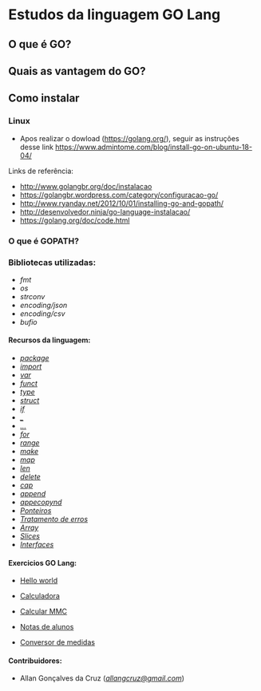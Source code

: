 # Estudos da linguagem GO Lang

## O que é GO?

## Quais as vantagem do GO?

## Como instalar

### Linux

- Apos realizar o dowload (https://golang.org/), seguir as instruções desse link https://www.admintome.com/blog/install-go-on-ubuntu-18-04/

Links de referência:

- http://www.golangbr.org/doc/instalacao
- https://golangbr.wordpress.com/category/configuracao-go/
- http://www.ryanday.net/2012/10/01/installing-go-and-gopath/
- http://desenvolvedor.ninja/go-language-instalacao/
- https://golang.org/doc/code.html

### O que é GOPATH?


### Bibliotecas utilizadas:

+ *fmt*
+ *os*
+ *strconv*
+ *encoding/json*
+ *encoding/csv*
+ *bufio*

#### Recursos da linguagem:

+ [*package*]()
+ [*import*]()
+ [*var*]()
+ [*funct*]()
+ [*type*]()
+ [*struct*]()
+ [*if*]()
+ [*_*]()
+ [*...*]()
+ [*for*]()
+ [*range*]()
+ [*make*]()
+ [*map*]()
+ [*len*]()
+ [*delete*]()
+ [*cap*]()
+ [*append*]()
+ [*appecopynd*]()
+ [*Ponteiros*]()
+ [*Tratamento de erros*]()
+ [*Array*]()
+ [*Slices*]()
+ [*Interfaces*]()

#### Exercicios GO Lang:

* [Hello world](https://github.com/Allangcruz/estudo-go-lang/tree/master/src/github.com/allangcruz/hello-world/)

* [Calculadora](https://github.com/Allangcruz/estudo-go-lang/tree/master/src/github.com/allangcruz/hello-world/)

* [Calcular MMC](https://github.com/Allangcruz/estudo-go-lang/tree/master/src/github.com/allangcruz/hello-world/)

* [Notas de alunos](https://github.com/Allangcruz/estudo-go-lang/tree/master/src/github.com/allangcruz/hello-world/)

* [Conversor de medidas](https://github.com/Allangcruz/estudo-go-lang/tree/master/src/github.com/allangcruz/hello-world/)


#### Contribuidores:

- Allan Gonçalves da Cruz (*allangcruz@gmail.com*)
